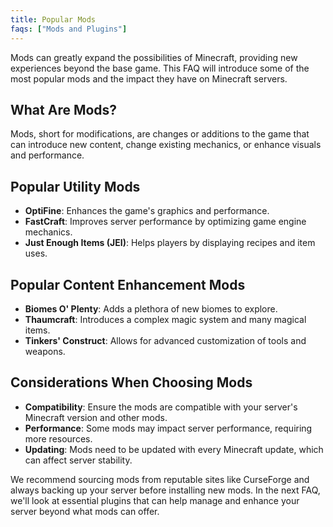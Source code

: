 ```yaml
---
title: Popular Mods
faqs: ["Mods and Plugins"]
---
```


Mods can greatly expand the possibilities of Minecraft, providing new experiences beyond the base game. This FAQ will introduce some of the most popular mods and the impact they have on Minecraft servers.

## What Are Mods?

Mods, short for modifications, are changes or additions to the game that can introduce new content, change existing mechanics, or enhance visuals and performance.

## Popular Utility Mods

- **OptiFine**: Enhances the game's graphics and performance.
- **FastCraft**: Improves server performance by optimizing game engine mechanics.
- **Just Enough Items (JEI)**: Helps players by displaying recipes and item uses.

## Popular Content Enhancement Mods

- **Biomes O' Plenty**: Adds a plethora of new biomes to explore.
- **Thaumcraft**: Introduces a complex magic system and many magical items.
- **Tinkers' Construct**: Allows for advanced customization of tools and weapons.

## Considerations When Choosing Mods

- **Compatibility**: Ensure the mods are compatible with your server's Minecraft version and other mods.
- **Performance**: Some mods may impact server performance, requiring more resources.
- **Updating**: Mods need to be updated with every Minecraft update, which can affect server stability.

We recommend sourcing mods from reputable sites like CurseForge and always backing up your server before installing new mods. In the next FAQ, we'll look at essential plugins that can help manage and enhance your server beyond what mods can offer.
